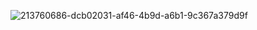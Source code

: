 

![213760686-dcb02031-af46-4b9d-a6b1-9c367a379d9f](https://github.com/antivalse/antivalse/assets/131772769/218c89c7-a959-4c85-adf7-498984d0b128)

